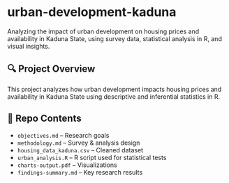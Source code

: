 # urban-development-kaduna
Analyzing the impact of urban development on housing prices and availability in Kaduna State, using survey data, statistical analysis in R, and visual insights.
## 🔍 Project Overview

This project analyzes how urban development impacts housing prices and availability in Kaduna State using descriptive and inferential statistics in R.

## 📁 Repo Contents
- `objectives.md` – Research goals
- `methodology.md` – Survey & analysis design
- `housing_data_kaduna.csv` – Cleaned dataset
- `urban_analysis.R` – R script used for statistical tests
- `charts-output.pdf` – Visualizations
- `findings-summary.md` – Key research results
